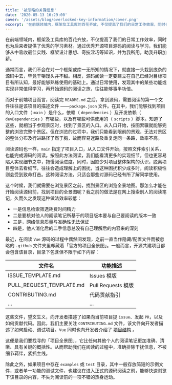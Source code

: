 ```yaml
---
title: '被忽略的关键信息'
date: '2020-05-13 16:29:00'
cover: '/assets/blog/overlooked-key-information/cover.png'
excerpt: '在前端领域内，框架及工具库的百花齐放，不仅提高了我们的日常工作效率，同时也为后来者提供了优秀的学习素材。通过优秀开源项目源码的阅读与学习，我们能够从中吸收最佳实践、框架设计思想、奇技淫巧等知识，并为我所用，助我升职加薪。'
---
```


在前端领域内，框架及工具库的百花齐放，不仅提高了我们的日常工作效率，同时也为后来者提供了优秀的学习素材。通过优秀开源项目源码的阅读与学习，我们能够从中吸收最佳实践、框架设计思想、奇技淫巧等知识，并为我所用，助我升职加薪。

通常而言，我们不会在对一个框架或库一无所知的情况下，就直接一头栽到庞杂的源码中去，毕竟干嚼馒头并不甜。相反，源码阅读一定要建立在自己已经对目标项目有所认知，最好能够熟练使用的基础上。通过日常使用，发现其中的某些功能或实现非常值得学习，再开始源码的阅读之旅，往往能够事半功倍。

而对于前端项目而言，阅读完 `README.md` 之后，拿到源码，需要阅读的第一个文件往往是该项目的描述文件 ——`package.json` 文件。在其中，我们能够找到项目的入口文件（ `main` ）是什么，依赖（ `dependencies` ）及开发依赖（ `devDependencies` ）有哪些，以及有哪些可供使用的（ `scripts` ）脚本。知道了这些，就相当于参观景区时，找到了景区的入口。从入口开始，按图索骥就能够完整的浏览完整个景区。但在浏览的过程中，我们只能看到眼前的景观，无法对景区的整体分布及行进路径了然于胸，故而容易迷路及重复走同一条路，效率不高。

阅读源码也一样，`main` 指定了项目入口，从入口文件开始，按照文件索引关系，也能完成源码的阅读。按照此方法阅读，我们能看清更多的实现细节，但也更容易陷入实现细节之中，拖慢阅读进度。同时，因缺少对项目整体架构的认识，脱离项目整体去看细节，往往会造成理解上的困扰，当这种困扰积少成多时，阅读积极性则会受到致命打击。这种阅读方法，只适合那些对源码已经有所了解同学使用。

这个时候，我们就需要在浏览景区之前，找到景区的浏览全景地图。那怎么才能在开始阅读源码前，找到项目的全景图呢？我之前的做法是在网上搜索别人的阅读笔记，久而久之发现这种做法效率较低：

- 一是信息检索筛选耗费时间精力
- 二是要核对他人的阅读笔记所基于的项目版本要与自己要阅读的版本一致
- 三是，网络信息质量与准确性无法保证
- 四是，他人消化后的二手信息总没有自己理解后的内容来的深刻

最近，在阅读 `Vue` 源码的过程中偶然间发现，之前一直当作隐藏/配置文件而被忽略的 `.github` 文件夹里却藏着「官方的项目全景图」。一般而言，开源共建项目都会包含该目录，目录下包含但不限于如下内容：

|  文件名   | 功能描述  |
|  ----  | ----  |
| ISSUE_TEMPLATE.md  | Issues 模版 |
| PULL_REQUEST_TEMPLATE.md  | Pull Requests 模版 |
| CONTRIBUTING.md	  | 代码贡献指引 |
| ...	  | ... |

这些文件，望文生义，向开发者描述了如果向当前项目提 `issue`、发起 `PR`，以及如何贡献代码。因此，我们主要关注 `CONTRIBUTING.md` 文件，该文件向开发者描述了如何启动、调试项目。`Vue` 同时也向开发者介绍了 [项目结构](https://github.com/vuejs/vue/blob/dev/.github/CONTRIBUTING.md) 。

这便是我们要找寻的「项目全景图」，它比任何其他个人的阅读笔记更加准确、清晰、具有关键的概括性。从而帮助我们在阅读的过程中，准确排除干扰信息，不被细节羁绊，紧抓主线。

除此之外，如果项目中存在 `examples` 或 `test` 目录，其中一般存放简短的示例文件，或者单一功能的测试文件，也建议在进入正式的源码阅读之前，能够快速浏览下该目录的内容，不失为阅读前的一项不错的热身运动。